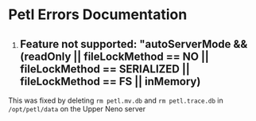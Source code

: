 # Petl Errors Documentation

1. ## Feature not supported: "autoServerMode && (readOnly || fileLockMethod == NO || fileLockMethod == SERIALIZED || fileLockMethod == FS || inMemory)
This was fixed by deleting `rm petl.mv.db` and `rm petl.trace.db` in `/opt/petl/data` on the Upper Neno server
